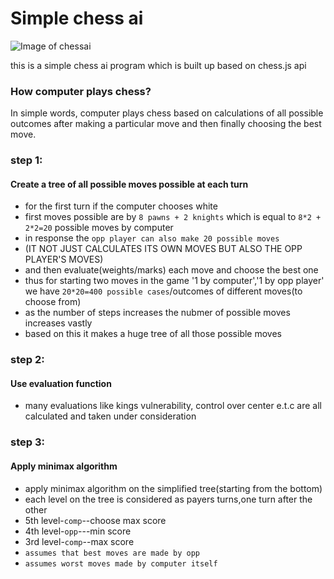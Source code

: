 
# Simple chess ai

![Image of chessai](https://drive.google.com/uc?id=19zoO9s76ifxuY78ABn_kZyNIAHUk-WI7)

this is a simple chess ai program which is built up based on chess.js api

### How computer plays chess?

In simple words, computer plays chess based on calculations of all possible outcomes after making a particular move and then finally choosing the best move.

### step 1:
#### Create a tree of all possible moves possible at each turn
* for the first turn if the computer chooses white
* first moves possible are by `8 pawns + 2 knights` which is equal to	`8*2 + 2*2=20` possible moves by computer
* in response the `opp player can also make 20 possible moves`
* (IT NOT JUST CALCULATES ITS OWN MOVES BUT ALSO THE OPP PLAYER'S MOVES)
* and then evaluate(weights/marks) each move and choose the best one
* thus for starting two moves in the game '1 by computer','1 by opp player' we have `20*20=400 possible cases`/outcomes of different moves(to choose from)
* as the number of steps increases the nubmer of possible moves increases vastly
* based on this it makes a huge tree of all those possible moves
### step 2:
#### Use evaluation function
* many evaluations like kings vulnerability, control over center e.t.c are all calculated and taken under consideration
### step 3:
#### Apply minimax algorithm
* apply minimax algorithm on the simplified tree(starting from the bottom)
* each level on the tree is considered as payers turns,one turn after the other
* 5th level-`comp`--choose max score
* 4th level-`opp`---min score
* 3rd level-`comp`--max score
* `assumes that best moves are made by opp`
* `assumes worst moves made by computer itself`
